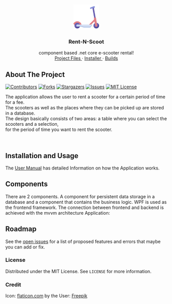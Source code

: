 <!-- PROJECT LOGO -->
<br />
<p align="center">
  <a href="https://github.com/fj-gruenewald/rentnscoot-e-scooter-rental">
    <img src="img/kick-scooter.svg" alt="Logo" width="80" height="80">
  </a>

  <h3 align="center">Rent-N-Scoot</h3>

  <p align="center">
    component based .net core e-scooter rental!
    <br />
    <a href=""> Project Files </a>
    ·
    <a href=""> Installer </a>
    ·
    <a href=""> Builds </a>
  </p>
</p>

<!-- ABOUT THE PROJECT -->
## About The Project
[![Contributors][contributors-shield]][contributors-url]
[![Forks][forks-shield]][forks-url]
[![Stargazers][stars-shield]][stars-url]
[![Issues][issues-shield]][issues-url]
[![MIT License][license-shield]][license-url] <br/>


The application allows the user to rent a scooter for a certain period of time for a fee. <br/>
The scooters as well as the places where they can be picked up are stored in a database. <br/>
The design basically consists of two areas: a table where you can select the scooters and a selection, <br/>
for the period of time you want to rent the scooter.

<p align="center">
<img src="" width="720">
  </p>

## Installation and Usage

The [User Manual]() has detailed Information on how the
Application works.

## Components
There are 2 components. A component for persistent data storage in a database and a component that contains the business logic. 
WPF is used as the frontend framework. The connection between frontend and backend is achieved with the mvvm architecture
Application:

<!-- ROADMAP -->
## Roadmap
 
See the [open issues](https://github.com/fj-gruenewald/pathfinding-algorithms-in-unity/issues) for a list of proposed features and errors that maybe you can add or fix.

<!-- LICENSE -->
### License

Distributed under the MIT License. See `LICENSE` for more information.

### Credit

Icon: [flaticon.com](https://www.flaticon.com/de/) by the User: [Freepik](https://www.flaticon.com/authors/freepik)

<!-- MARKDOWN LINKS & IMAGES -->
<!-- https://www.markdownguide.org/basic-syntax/#reference-style-links -->
[contributors-shield]: https://img.shields.io/github/contributors/fj-gruenewald/rentnscoot-e-scooter-rental.svg?style=for-the-badge
[contributors-url]: https://github.com/fj-gruenewald/rentnscoot-e-scooter-rental/graphs/contributors
[forks-shield]: https://img.shields.io/github/forks/fj-gruenewald/rentnscoot-e-scooter-rental.svg?style=for-the-badge
[forks-url]: https://github.com/fj-gruenewald/rentnscoot-e-scooter-rental/network/members
[stars-shield]: https://img.shields.io/github/stars/fj-gruenewald/rentnscoot-e-scooter-rental.svg?style=for-the-badge
[stars-url]: https://github.com/fj-gruenewald/rentnscoot-e-scooter-rental/stargazers
[issues-shield]: https://img.shields.io/github/issues/fj-gruenewald/rentnscoot-e-scooter-rental.svg?style=for-the-badge
[issues-url]: https://github.com/fj-gruenewald/rentnscoot-e-scooter-rental/issues
[license-shield]: https://img.shields.io/github/license/fj-gruenewald/rentnscoot-e-scooter-rental.svg?style=for-the-badge
[license-url]: https://github.com/fj-gruenewald/rentnscoot-e-scooter-rental/blob/master/LICENSE.txt

<br>
